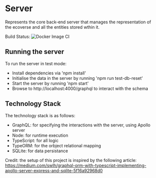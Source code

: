 # Server
Represents the core back-end server that manages the representation of the ecoverse and all the entities stored wthin it. 

Build Status:
![Docker Image CI](https://github.com/cherrytwist/Server/workflows/Docker%20Image%20CI/badge.svg?branch=master)

## Running the server
To run the server in test mode:
* Install dependencies via 'npm install'
* Initialise the data in the server by running 'npm run test-db-reset'
* Start the server by running 'npm start'
* Browse to http://localhost:4000/graphql to interact with the schema

## Technology Stack
The technology stack is as follows:
* GraphQL: for specifying the interactions with the server, using Apollo server
* Node: for runtime execution
* TypeScript: for all logic
* TypeORM: for the orbject relational mapping
* SQLite: for data persistance

Credit: the setup of this project is inspired by the following article: https://medium.com/swlh/graphql-orm-with-typescript-implementing-apollo-server-express-and-sqlite-5f16a92968d0

